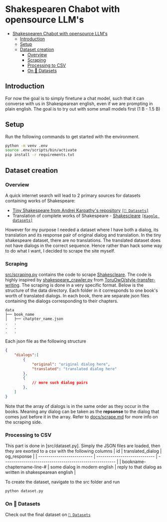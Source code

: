 # Shakespearen Chabot with opensource LLM's

<!--toc:start-->

- [Shakespearen Chabot with opensource LLM's](#shakespearen-chabot-with-opensource-llms)
  - [Introduction](#introduction)
  - [Setup](#setup)
  - [Dataset creation](#dataset-creation)
    - [Overview](#overview)
    - [Scraping](#scraping)
    - [Processing to CSV](#processing-to-csv)
    - [On 🤗 Datasets](#on--datasets)
<!--toc:end-->

## Introduction

For now the goal is to simply finetune a chat model, such that it can converse
with us in Shakespearean english, even if we are prompting in plain english. The
goal is to try out with some small models first ($1$ B - $1.5$ B)

## Setup

Run the following commands to get started with the environment.
```bash
python -m venv .env
source .env/scripts/bin/activate
pip install -r requirements.txt
```

## Dataset creation

### Overview

A quick internet search will lead to 2 primary sources for datasets containing works of Shakespeare:
- [Tiny Shakespeare from Andrej Karpathy's repository](https://raw.githubusercontent.com/karpathy/char-rnn/master/data/tinyshakespeare/input.txt) [`[🤗 Datasets]`](https://huggingface.co/datasets/Trelis/tiny-shakespeare)
- Translation of complete works of Shakespeare - [Shakescleare](https://www.litcharts.com/shakescleare/shakespeare-translations) [`[Kaggle datasets]`](https://www.kaggle.com/datasets/garnavaurha/shakespearify)

However for my purpose I needed a dataset where I have both a dialog, its translation and its response pair of original dialog and translation. In the tiny shakespeare dataset, there are no translations. The translated dataset does not have dialogs in the correct sequence. Hence rather than hack some way to do what I want, I decided to scrape the site myself.

### Scraping

[src/scraping.py](src/scraping.py) contains the code to scrape [Shakescleare](https://www.litcharts.com/shakescleare/shakespeare-translations). The code is highly inspired by [shakespeare_crawler.py](https://github.com/ToruOwO/style-transfer-writing/blob/9119fae3f56312d4c202945051bdfd3761aed63b/data/shakespeare_crawler/shakespeare_crawler/spiders/shakespeare_crawler.py) from [ToruOwO/style-transfer-writing](https://github.com/ToruOwO/style-transfer-writing). The scraping is done in a very specific format. Below is the structure of the data directory. Each folder in it corresponds to one book's worth of translated dialogs. In each book, there are separate json files containing the dialogs corresponding to their chapters.
```
data
├── book_name
│   ├── chatpter_name.json
.   .
.   .
.   .
```
Each json file as the following structure
```json
{
    "dialogs":[
        {
            "original": "original dialog here",
            "translated": "translated dialog here"
        },
        {
            // more such dialog pairs
        },
    ]
}
```
Note that the array of dialogs is in the same order as they occur in the books. Meaning any dialog can be taken as the **repsonse** to the dialog that comes just before it in the array. Refer to [docs/scrape.md](docs/scrape.md) for more info on the scraping side.

### Processing to CSV

This part is done in [src/dataset.py]. Simply the JSON files are loaded, then they are exorted to a csv with the following columns
| id                          | translated_dialog             | og_response                                              |
| --------------------------- | ----------------------------- | -------------------------------------------------------- |
| bookname-chaptername-line-# | some dialog in modern english | reply to that dialog as written in shakespearean english |

To create the dataset, navigate to the src folder and run
```bash
python dataset.py
```

### On 🤗 Datasets

Check out the final dataset on [`🤗 Datasets`](https://huggingface.co/datasets/Roudranil/shakespearean-and-modern-english-conversational-dataset)